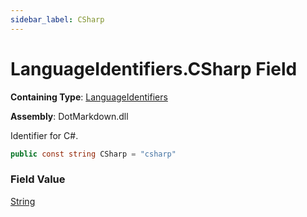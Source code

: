```yaml
---
sidebar_label: CSharp
---
```


# LanguageIdentifiers\.CSharp Field

**Containing Type**: [LanguageIdentifiers](../index.md)

**Assembly**: DotMarkdown\.dll

  
Identifier for C\#\.

```csharp
public const string CSharp = "csharp"
```

### Field Value

[String](https://docs.microsoft.com/en-us/dotnet/api/system.string)

